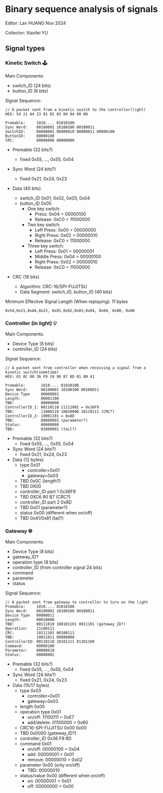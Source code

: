 # Binary sequence analysis of signals
Editor: Lan HUANG    Nov 2024

Collector: Xiaofei YU

## Signal types
### Kinetic Switch 🕹️
Main Components:
- switch_ID (24 bits)
- button_ID (8 bits)

Signal Sequence:
```
// A packet sent from a kinetic switch to the controller(light)
HEX: 54 21 A4 23 01 02 03 04 04 00 00

Premable:     1010.... 01010100
Sync Word:    00100001 10100100 00100011
SwitchID:     00000001 00000010 00000011 00000100
ButtonID:     00000100
CRC:          00000000 00000000
```
- Premable (32 bits?)
  - fixed 0x55, ..., 0x55, 0x54
- Sync Word (24 bits?)
  - fixed 0x21, 0x24, 0x23
- Data (40 bits)
  - switch_ID 0x01, 0x02, 0x03, 0x04
  - button_ID 0x05
    - One key switch:
      - Press: 0x04 = 00000100
      - Release: 0xC0 = 11000000
    - Two key switch:
      - Left Press: 0x00 = 00000000
      - Right Press: 0x02 = 00000010
      - Release: 0xC0 = 11000000
    - Three key switch:
      - Left Press: 0x01 = 00000001
      - Middle Press: 0x04 = 00000100
      - Right Press: 0x02 = 00000010
      - Release: 0xC0 = 11000000

- CRC (16 bits)
  - Algorithm: CRC-16/SPI-FUJITSU
  - Data Segment: switch_ID, button_ID (40 bits)




Minimum Effective Signal Length (When replaying): 
11 bytes
```
0x54,0x21,0xA4,0x23, 0x01,0x02,0x03,0x04, 0x04, 0x00, 0x00
```
### Controller (in light) 💡

Main Components:
- Device Type (8 bits)
- controller_ID (24 bits)

Signal Sequence:
```
// A packet sent from controller when receiving a signal from a kinetic switch(sometime)
HEX: 01 0C 00 36 F9 C6 90 B7 8D 01 00 41

Premable:       1010.... 01010100
Sync Word:      00100001 10100100 00100011
Device Type     00000001
Length:         00001100
TBD:            00000000
ControllerID_1: 00110110 11111001 = 0x36F9
TBD:            11000110 10010000 10110111 (CRC?)
ControllerID_2: 10001101 = 0x8D
TBD:            00000001 (parameter?)
Status:         00000000
TBD:            01000001 (tail?)
```

- Premable (32 bits?)
  - fixed 0x55, ..., 0x55, 0x54
- Sync Word (24 bits?)
  - fixed 0x21, 0x24, 0x23
- Data (12 bytes)
  - type 0x01
    - controller=0x01
    - gateway=0x03
  - TBD 0x0C (length?)
  - TBD 0X00
  - controller_ID part 1 0x36F9
  - TBD 0XC6 90 B7 (CRC?)
  - controller_ID part 2 0x8D
  - TBD 0x01 (parameter?)
  - status 0x00 (different when on/off)
  - TBD 0x41/0x81 (tail?)



### Gateway 🌐

Main Components:
- Device Type (8 bits)
- gateway_ID?
- operation type (8 bits)
- controller_ID (from controller signal 24 bits)
- command
- parameter
- status

Signal Sequence:
```
// A packet sent from gateway to controller to turn on the light
Premable:     1010.... 01010100
Sync Word:    00100001 10100100 00100011
Device Type   00000011
Length:       00010000
TBD:          00111010 100101101 0011101 (gateway_ID?)
Operation:    11100111
CRC:          10111101 00100111
TBD:          10011011 00000000
ControllerID: 00110110 10101111 01101100
Command:      00000100
Parameter:    00000010
Status:       00000001
```
- Premable (32 bits?)
  - fixed 0x55, ..., 0x55, 0x54
- Sync Word (24 bits?)
  - fixed 0x21, 0x24, 0x23
- Data (15/17 bytes)
  - type 0x03 
    - controller=0x01
    - gateway=0x03
  - length 0x00
  - operation type 0x01
    - on/off: 11100111 = 0xE7
    - add/delete: 01100000 = 0x60
  - CRC16-SPI-FUJITSU 0x00 0x00
  - TBD 0x0000 (gateway_ID?)
  - controller_ID 0x36 F9 8D
  - command 0x01
    - on/off: 00000100 = 0x04
    - add: 00000001 = 0x01
    - remove: 00000010 = 0x02
  - parameter 0x00 (only on/off)
    - TBD: 00000010
  - status/value 0x00 (different when on/off)
    - on: 00000001 = 0x01
    - off: 00000000 = 0x00

